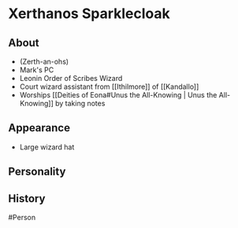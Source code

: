 # Xerthanos Sparklecloak
## About
- (Zerth-an-ohs)
- Mark's PC
- Leonin Order of Scribes Wizard
- Court wizard assistant from [[Ithilmore]] of [[Kandallo]]
- Worships [[Deities of Eona#Unus the All-Knowing | Unus the All-Knowing]] by taking notes 

## Appearance
- Large wizard hat

## Personality

## History


#Person